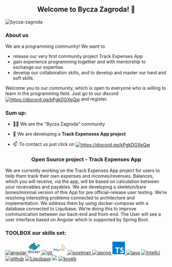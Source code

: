## <h2 align="center"> Welcome to Bycza Zagroda! 👋</h2>

<p align="left"> <img src="https://komarev.com/ghpvc/?username=bycza-zagroda&label=Profile%20views&color=0e75b6&style=flat" alt="bycza-zagroda" /> </p>


<!-- **Here are some ideas to get you started:**

🙋‍♀️ A short introduction - what is your organization all about?
🌈 Contribution guidelines - how can the community get involved?
👩‍💻 Useful resources - where can the community find your docs? Is there anything else the community should know?
🍿 Fun facts - what does your team eat for breakfast?
🧙 Remember, you can do mighty things with the power of [Markdown](https://docs.github.com/github/writing-on-github/getting-started-with-writing-and-formatting-on-github/basic-writing-and-formatting-syntax) -->

 
### About us
We are a programming community! We want to
- release our very first community project Track Expenses App
- gain experience programming together and with mentorship to exchange our expertise.
- develop our collaboration skills, and to develop and master our hard and soft skills.

Welcome you to our community, which is open to everyone who is willing to learn in the programming field. Just go to our discord <a href="https://discord.gg/https://discord.gg/kPgkDGXeQw" target="blank"><img align="center" src="https://raw.githubusercontent.com/rahuldkjain/github-profile-readme-generator/master/src/images/icons/Social/discord.svg" alt="https://discord.gg/kPgkDGXeQw" height="30" width="40" /></a> and register.

### Sum up:
- 🙋‍♀️ We are the "Bycza Zagroda” community
<!-- - 👨‍💻 All of our projects are available at [https://github.com/bycza-zagroda](https://github.com/bycza-zagroda) -->

- 💬 We are developing a **Track Expensess App project**

- 📫 To contact us just click on <a href="https://discord.gg/https://discord.gg/kPgkDGXeQw" target="blank"><img align="center" src="https://raw.githubusercontent.com/rahuldkjain/github-profile-readme-generator/master/src/images/icons/Social/discord.svg" alt="https://discord.gg/kPgkDGXeQw" height="40" width="50" /></a>

<!-- <h3 align="left">Connect with us:
<a href="https://discord.gg/https://discord.gg/kPgkDGXeQw" target="blank"><img align="center" src="https://raw.githubusercontent.com/rahuldkjain/github-profile-readme-generator/master/src/images/icons/Social/discord.svg" alt="https://discord.gg/kPgkDGXeQw" height="40" width="50" /></a>
</h3> -->
<!-- - **https://discord.gg/kPgkDGXeQw** -->

<h3 align="center"> Open Source project - Track Expenses App</h3>

We are currently working on the Track Expenses App project for users to help them track their own expenses and incomes/revenues. Balances, which you will receive, via the app, will be based on calculation between your receivables and payables. We are developing a skeleton/bare bones/minimal version of this App for pre official-release user testing. We’re resolving interesting problems connected to architecture and implementation. We address them by using docker-compose with a database connected to Liquibase. We’re doing this to improve communication between our back-end and front-end. The User will see a user interface based on Angular which is supported by Spring Boot. 
<!-- 💬 Ask us about the Track Expenses App project click on and sign up here -->

<h3 align="left">TOOLBOX our skills set:</h3>

<p> 
<a href="https://angular.io" target="_blank" rel="noreferrer"> <img src="https://angular.io/assets/images/logos/angular/angular.svg" alt="angular" width="40" height="40"/> </a> 
<a href="https://www.docker.com/" target="_blank" rel="noreferrer"> <img src="https://raw.githubusercontent.com/devicons/devicon/master/icons/docker/docker-original-wordmark.svg" alt="docker" width="40" height="40"/> </a> 
<a href="https://git-scm.com/" target="_blank" rel="noreferrer"> <img src="https://www.vectorlogo.zone/logos/git-scm/git-scm-icon.svg" alt="git" width="40" height="40"/> </a> 
<a href="https://www.mysql.com/" target="_blank" rel="noreferrer"> <img src="https://raw.githubusercontent.com/devicons/devicon/master/icons/mysql/mysql-original-wordmark.svg" alt="mysql" width="40" height="40"/> </a> 
<a href="https://postman.com" target="_blank" rel="noreferrer"> <img src="https://www.vectorlogo.zone/logos/getpostman/getpostman-icon.svg" alt="postman" width="40" height="40"/> </a> 
<a href="https://spring.io/" target="_blank" rel="noreferrer"> <img src="https://www.vectorlogo.zone/logos/springio/springio-icon.svg" alt="spring" width="40" height="40"/> </a> 
<a href="https://www.typescriptlang.org/" target="_blank" rel="noreferrer"> <img src="https://raw.githubusercontent.com/devicons/devicon/master/icons/typescript/typescript-original.svg" alt="typescript" width="40" height="40"/> </a> 
<a href="https://www.java.com" target="_blank" rel="noreferrer"><img src="https://www.vectorlogo.zone/logos/java/java-icon.svg" width="40" height="40" alt="java"></a>
<a href="https://www.jetbrains.com/idea/" target="_blank" rel="noreferrer"><img src="https://resources.jetbrains.com/storage/products/company/brand/logos/IntelliJ_IDEA_icon.svg" width="40" height="40" alt="IntelliJ" /></a>
<a href="https://github.com/" target="_blank" rel="noreferrer"><img src="https://www.vectorlogo.zone/logos/github/github-icon.svg" width="40" height="40" alt="github"/></a>
<a href="https://www.liquibase.org/" target="_blank" rel="noreferrer"><img src="https://avatars.githubusercontent.com/u/438548?s=40&v=4" width="40" height="40" alt="Liquibase"/></a>
<a href="https://seohost.pl/"><img src="https://scontent-waw1-1.xx.fbcdn.net/v/t39.30808-6/291820635_554973776072570_7626130337002586506_n.jpg?_nc_cat=105&ccb=1-7&_nc_sid=09cbfe&_nc_ohc=KozE-_HYdUUAX_jMUQ2&_nc_ht=scontent-waw1-1.xx&oh=00_AfAC9HUZrFr970pnrZLUk7FGbKL0nlOrhhbqUkzq69sxhw&oe=64000216" height="40"/></a>
<a href="https://www.koyeb.com/"><img src="https://cdn2.systemsdigest.com/sites/default/files/logos/koyeb-logo.png" alt="koyeb" height="40" /></a>
</p>
